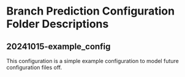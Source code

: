 # Branch Prediction Configuration Folder Descriptions

## 20241015-example_config

This configuration is a simple example configuration to model future configuration files off. 

## 
